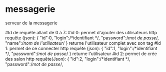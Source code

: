 # messagerie
serveur de la messagerie 

#Id de requête allant de 0 à 7:
#id 0: 
permet d'ajouter des utilisateurs
http requête (json):
{
  "id":0,
  "login":/*identifiant */,
  "password":/*mot de passe*/,
  "name":/*nom de l'utilisateur*/
 }
 returne l'utilisateur complet avec son tag
 #id 1:
 permet de ce connecter 
 http requête (json):
 {
   "id":1,
  "login":/*identifiant */,
  "password":/*mot de passe*/
}
returne l'utilisateur
#id 2:
permet de crée des salon
http requête(Json):
{
  "id":2,
  "login":/*identifiant */,
  "password":/*mot de passe*/,
  
